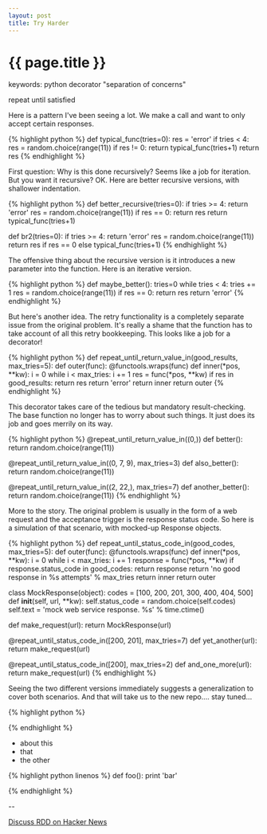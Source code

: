 ```yaml
---
layout: post
title: Try Harder
---
```


{{ page.title }}
================

keywords:  python decorator "separation of concerns"

<p class="meta">repeat until satisfied</p>


Here is a pattern I've been seeing a lot.  We make a call and want to only
accept certain responses.


{% highlight python %}
def typical_func(tries=0):
    res = 'error'
    if tries < 4:
        res = random.choice(range(11))
        if res != 0:
            return typical_func(tries+1)
    return res
{% endhighlight %}

First question:  Why is this done recursively?   Seems like a job for iteration.
But you want it recursive?  OK.   Here are better recursive versions, with
shallower indentation.


{% highlight python %}
def better_recursive(tries=0):
    if tries >= 4:
        return 'error'
    res = random.choice(range(11))
    if res == 0:
        return res
    return typical_func(tries+1)


def br2(tries=0):
    if tries >= 4:
        return 'error'
    res = random.choice(range(11))
    return res if res == 0 else typical_func(tries+1)
{% endhighlight %}


The offensive thing about the recursive version is it introduces a new parameter
into the function.  Here is an iterative version.

{% highlight python %}
def maybe_better():
    tries=0
    while tries < 4:
        tries += 1
        res = random.choice(range(11))
        if res == 0:
            return res
    return 'error'
{% endhighlight %}

But here's another idea.   The retry functionality is a completely separate
issue from the original problem.  It's really a shame that the function has to
take account of all this retry bookkeeping.   This looks like a job for a
decorator!


{% highlight python %}
def repeat_until_return_value_in(good_results, max_tries=5):
    def outer(func):
        @functools.wraps(func)
        def inner(*pos, **kw):
            i = 0
            while i < max_tries:
                i += 1
                res = func(*pos, **kw)
                if res in good_results:
                    return res
            return 'error'
        return inner
    return outer
{% endhighlight %}

This decorator takes care of the tedious but mandatory result-checking.   The
base function no longer has to worry about such things.   It just does its job
and goes merrily on its way.   


{% highlight python %}
@repeat_until_return_value_in((0,))
def better():
    return random.choice(range(11))


@repeat_until_return_value_in((0, 7, 9), max_tries=3)
def also_better():
    return random.choice(range(11))


@repeat_until_return_value_in((2, 22,), max_tries=7)
def another_better():
    return random.choice(range(11))
{% endhighlight %}

More to the story.   The original problem is usually in the form of a web
request and the acceptance trigger is the response status code.   So here is a
simulation of that scenario, with mocked-up Response objects.


{% highlight python %}
def repeat_until_status_code_in(good_codes, max_tries=5): 
    def outer(func):
        @functools.wraps(func)
        def inner(*pos, **kw):
            i = 0
            while i < max_tries:
                i += 1
                response = func(*pos, **kw)
                if response.status_code in good_codes:
                    return response
            return 'no good response in %s attempts' % max_tries
        return inner
    return outer


class MockResponse(object):
    codes = [100, 200, 201, 300, 400, 404, 500]
    def __init__(self, url, **kw):
        self.status_code = random.choice(self.codes)
        self.text = 'mock web service response. %s' % time.ctime()


def make_request(url):
    return MockResponse(url)


@repeat_until_status_code_in([200, 201], max_tries=7)
def yet_another(url):
    return make_request(url)


@repeat_until_status_code_in([200], max_tries=2)
def and_one_more(url):
    return make_request(url)
{% endhighlight %}

Seeing the two different versions immediately suggests a generalization to
cover both scenarios.  And that will take us to the new repo.... stay tuned...




{% highlight python %}


{% endhighlight %}










* about this
* that
* the other

{% highlight python linenos %}
def foo():
    print 'bar'

{% endhighlight %}


--

[Discuss RDD on Hacker News](http://news.ycombinator.com/item?id=1627246)
